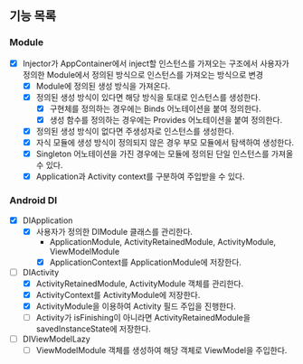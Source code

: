 ## 기능 목록
### Module
- [x] Injector가 AppContainer에서 inject할 인스턴스를 가져오는 구조에서 사용자가 정의한 Module에서 정의된 방식으로 인스턴스를 가져오는 방식으로 변경
  - [x] Module에 정의된 생성 방식을 가져온다.
  - [x] 정의된 생성 방식이 있다면 해당 방식을 토대로 인스턴스를 생성한다.
    - [x] 구현체를 정의하는 경우에는 Binds 어노테이션을 붙여 정의한다.
    - [x] 생성 함수를 정의하는 경우에는 Provides 어노테이션을 붙여 정의한다.
  - [x] 정의된 생성 방식이 없다면 주생성자로 인스턴스를 생성한다.
  - [x] 자식 모듈에 생성 방식이 정의되지 않은 경우 부모 모듈에서 탐색하여 생성한다.
  - [x] Singleton 어노테이션을 가진 경우에는 모듈에 정의된 단일 인스턴스를 가져올 수 있다.
  - [x] Application과 Activity context를 구분하여 주입받을 수 있다.

### Android DI
- [x] DIApplication
  - [x] 사용자가 정의한 DIModule 클래스를 관리한다.
    - ApplicationModule, ActivityRetainedModule, ActivityModule, ViewModelModule
    - [x] ApplicationContext를 ApplicationModule에 저장한다.
- [ ] DIActivity
  - [x] ActivityRetainedModule, ActivityModule 객체를 관리한다.
  - [x] ActivityContext를 ActivityModule에 저장한다.
  - [x] ActivityModule을 이용하여 Activity 필드 주입을 진행한다.
  - [ ] Activity가 isFinishing이 아니라면 ActivityRetainedModule을 savedInstanceState에 저장한다.
- [ ] DIViewModelLazy
  - [ ] ViewModelModule 객체를 생성하여 해당 객체로 ViewModel을 주입한다.
